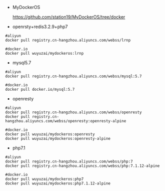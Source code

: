 - MyDockerOS

    https://github.com/station19/MyDockerOS/tree/docker

- openrsty+redis3.2.9+php7
```
#aliyun
docker pull registry.cn-hangzhou.aliyuncs.com/webss/lrnp

#docker.io
docker pull wuyuzai/mydockeros:lrnp
```
- mysql5.7
```
#aliyun
docker pull registry.cn-hangzhou.aliyuncs.com/webss/mysql:5.7

#docker.io
docker pull docker.io/mysql:5.7
```
- openresty
```
#aliyun
docker pull registry.cn-hangzhou.aliyuncs.com/webss/openresty
docker pull registry.cn-hangzhou.aliyuncs.com/webss/openresty:openresty-alpine

#docker.io
docker pull wuyuzai/mydockeros:openresty
docker pull wuyuzai/mydockeros:openresty-alpine
```

- php7.1

```
#aliyun
docker pull registry.cn-hangzhou.aliyuncs.com/webss/php:7
docker pull registry.cn-hangzhou.aliyuncs.com/webss/php:7.1.12-alpine	

#docker.io
docker pull wuyuzai/mydockeros:php7
docker pull wuyuzai/mydockeros:php7.1.12-alpine
```
